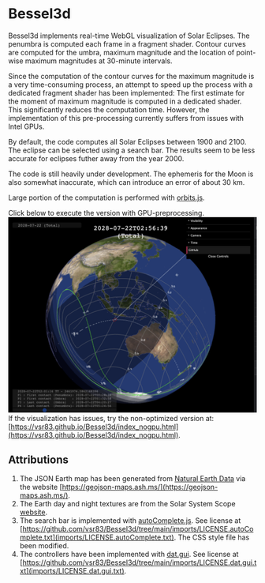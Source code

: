 # Bessel3d
Bessel3d implements real-time WebGL visualization of Solar Eclipses. The penumbra is computed each frame in a fragment shader. Contour curves are computed for the umbra, maximum magnitude and the location of point-wise maximum magnitudes at 30-minute intervals.

Since the computation of the contour curves for the maximum magnitude is a very time-consuming process, an attempt to speed up the process with a dedicated fragment shader has been implemented: The first estimate for the moment of maximum magnitude is computed in a dedicated shader. This significantly reduces the computation time. However, the implementation of this pre-processing currently suffers from issues with Intel GPUs.

By default, the code computes all Solar Eclipses between 1900 and 2100. The eclipse can be selected using a search bar. The results seem to be less accurate for eclipses futher away from the year 2000.

The code is still heavily under development. The ephemeris for the Moon is also somewhat inaccurate, which can introduce an error of about 30 km.

Large portion of the computation is performed with [orbits.js](https://github.com/vsr83/orbits.js).

Click below to execute the version with GPU-preprocessing.
[![Screenshot.](scrshot.png)](https://vsr83.github.io/Bessel3d/)
If the visualization has issues, try the non-optimized version at:
[https://vsr83.github.io/Bessel3d/index_nogpu.html](https://vsr83.github.io/Bessel3d/index_nogpu.html).

## Attributions
1. The JSON Earth map has been generated from [Natural Earth Data](https://www.naturalearthdata.com/) via the website [https://geojson-maps.ash.ms/](https://geojson-maps.ash.ms/).
2. The Earth day and night textures are from the Solar System Scope [website](https://www.solarsystemscope.com/textures/).
3. The search bar is implemented with [autoComplete.js](https://tarekraafat.github.io/autoComplete.js/#/). See license at [https://github.com/vsr83/Bessel3d/tree/main/imports/LICENSE.autoComplete.txt](imports/LICENSE.autoComplete.txt). The CSS style file has been modified. 
4. The controllers have been implemented with [dat.gui](https://github.com/dataarts/dat.gui). See license at [https://github.com/vsr83/Bessel3d/tree/main/imports/LICENSE.dat.gui.txt](imports/LICENSE.dat.gui.txt).
